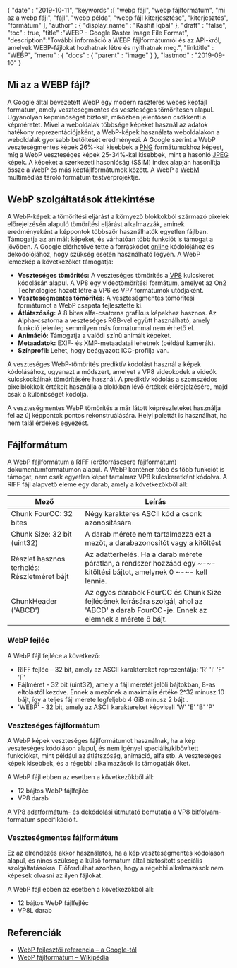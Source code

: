 {
  "date" : "2019-10-11",
  "keywords" :[ "webp fájl", "webp fájlformátum", "mi az a webp fájl", "fájl", "webp példa", "webp fájl kiterjesztése", "kiterjesztés", "formátum" ],
  "author" : {
    "display_name" : "Kashif Iqbal"
},
  "draft" : "false",
  "toc" : true,
  "title" :"WEBP - Google Raster Image File Format",
  "description":"További információ a WEBP fájlformátumról és az API-król, amelyek WEBP-fájlokat hozhatnak létre és nyithatnak meg.",
  "linktitle" : "WEBP",
  "menu" : {
    "docs" : {
      "parent" : "image"
}
},
  "lastmod" : "2019-09-10"
}

## Mi az a WEBP fájl?

A Google által bevezetett WebP egy modern raszteres webes képfájl formátum, amely veszteségmentes és veszteséges tömörítésen alapul. Ugyanolyan képminőséget biztosít, miközben jelentősen csökkenti a képméretet. Mivel a weboldalak többsége képeket használ az adatok hatékony reprezentációjaként, a WebP-képek használata weboldalakon a weboldalak gyorsabb betöltését eredményezi. A Google szerint a WebP veszteségmentes képek 26%-kal kisebbek a [PNG](/hu/image/png/) formátumokhoz képest, míg a WebP veszteséges képek 25-34%-kal kisebbek, mint a hasonló [JPEG](/hu/image/jpeg/) képek. A képeket a szerkezeti hasonlóság (SSIM) index alapján hasonlítja össze a WebP és más képfájlformátumok között. A WebP a [WebM](https://en.wikipedia.org/wiki/WebM) multimédiás tároló formátum testvérprojektje.

## WebP szolgáltatások áttekintése ##

A WebP-képek a tömörítési eljárást a környező blokkokból származó pixelek előrejelzésén alapuló tömörítési eljárást alkalmazzák, aminek eredményeként a képpontok többször használhatók egyetlen fájlban. Támogatja az animált képeket, és várhatóan több funkciót is támogat a jövőben. A Google elérhetővé tette a forráskódot [online](https://developers.google.com/speed/webp/download) kódolójához és dekódolójához, hogy szükség esetén használható legyen. A WebP lemezkép a következőket támogatja:

* **Veszteséges tömörítés:** A veszteséges tömörítés a [VP8](https://en.wikipedia.org/wiki/VP8) kulcskeret kódolásán alapul. A VP8 egy videotömörítési formátum, amelyet az On2 Technologies hozott létre a VP6 és VP7 formátumok utódjaként.
* **Veszteségmentes tömörítés:** A veszteségmentes tömörítési formátumot a WebP csapata fejlesztette ki.
* **Átlátszóság:** A 8 bites alfa-csatorna grafikus képekhez hasznos. Az Alpha-csatorna a veszteséges RGB-vel együtt használható, amely funkció jelenleg semmilyen más formátummal nem érhető el.
* **Animáció:** Támogatja a valódi színű animált képeket.
* **Metaadatok:** EXIF- és XMP-metaadatai lehetnek (például kamerák).
* **Színprofil:** Lehet, hogy beágyazott ICC-profilja van.

A veszteséges WebP-tömörítés prediktív kódolást használ a képek kódolásához, ugyanazt a módszert, amelyet a VP8 videokodek a videók kulcskockáinak tömörítésére használ. A prediktív kódolás a szomszédos pixelblokkok értékeit használja a blokkban lévő értékek előrejelzésére, majd csak a különbséget kódolja.

A veszteségmentes WebP tömörítés a már látott képrészleteket használja fel az új képpontok pontos rekonstruálására. Helyi palettát is használhat, ha nem talál érdekes egyezést.

## Fájlformátum ##

A WebP fájlformátum a RIFF (erőforráscsere fájlformátum) dokumentumformátumon alapul. A WebP konténer több és több funkciót is támogat, nem csak egyetlen képet tartalmaz VP8 kulcskeretként kódolva. A RIFF fájl alapvető eleme egy darab, amely a következőkből áll:


|Mező|Leírás
---|---|
|Chunk FourCC: 32 bites|Négy karakteres ASCII kód a csonk azonosítására
|Chunk Size: 32 bit (uint32)|A darab mérete nem tartalmazza ezt a mezőt, a darabazonosítót vagy a kitöltést
|Részlet hasznos terhelés: Részletméret bájt|Az adatterhelés. Ha a darab mérete páratlan, a rendszer hozzáad egy ~-~- kitöltési bájtot, amelynek 0 ~-~- kell lennie.
|ChunkHeader ('ABCD')|Az egyes darabok FourCC és Chunk Size fejlécének leírására szolgál, ahol az 'ABCD' a darab FourCC-je. Ennek az elemnek a mérete 8 bájt.

### WebP fejléc ###

A WebP fájl fejléce a következő:

* RIFF fejléc – 32 bit, amely az ASCII karaktereket reprezentálja: 'R' 'I' 'F' 'F'
* Fájlméret - 32 bit (uint32), amely a fájl méretét jelöli bájtokban, 8-as eltolástól kezdve. Ennek a mezőnek a maximális értéke 2^32 mínusz 10 bájt, így a teljes fájl mérete legfeljebb 4 GiB mínusz 2 bájt .
* 'WEBP' - 32 bit, amely az ASCII karaktereket képviseli 'W' 'E' 'B' 'P'

### Veszteséges fájlformátum ###

A WebP képek veszteséges fájlformátumot használnak, ha a kép veszteséges kódoláson alapul, és nem igényel speciális/kibővített funkciókat, mint például az átlátszóság, animáció, alfa stb. A veszteséges képek kisebbek, és a régebbi alkalmazások is támogatják őket.

A WebP fájl ebben az esetben a következőkből áll:

* 12 bájtos WebP fájlfejléc
* VP8 darab

A [VP8 adatformátum- és dekódolási útmutató](https://tools.ietf.org/html/rfc6386) bemutatja a VP8 bitfolyam-formátum specifikációit.

### Veszteségmentes fájlformátum ###

Ez az elrendezés akkor használatos, ha a kép veszteségmentes kódoláson alapul, és nincs szükség a külső formátum által biztosított speciális szolgáltatásokra. Előfordulhat azonban, hogy a régebbi alkalmazások nem képesek olvasni az ilyen fájlokat.

A WebP fájl ebben az esetben a következőkből áll:

* 12 bájtos WebP fájlfejléc
* VP8L darab

## Referenciák ##

* [WebP fejlesztői referencia – a Google-tól](https://developers.google.com/speed/webp/)
* [WebP fájlformátum – Wikipédia](https://en.wikipedia.org/wiki/WebP)

